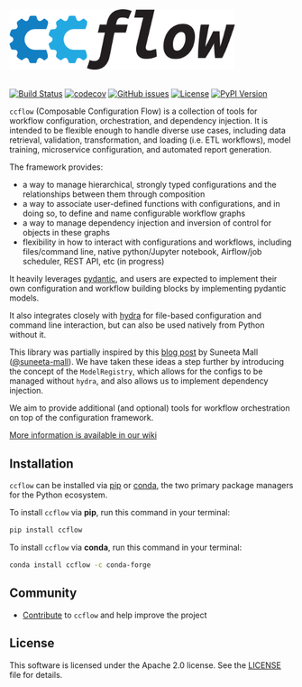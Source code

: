 <a href="https://github.com/point72/ccflow">
  <picture>
    <source media="(prefers-color-scheme: dark)" srcset="https://github.com/point72/ccflow/raw/main/docs/img/dark.png?raw=true">
    <img alt="ccflow logo, 'ccflow' with letters in color" src="https://github.com/point72/ccflow/raw/main/docs/img/light.png?raw=true" width="400">
  </picture>
</a>

<br/>
<br/>

[![Build Status](https://github.com/Point72/ccflow/actions/workflows/build.yaml/badge.svg?branch=main&event=push)](https://github.com/Point72/ccflow/actions/workflows/build.yaml)
[![codecov](https://codecov.io/gh/Point72/ccflow/branch/main/graph/badge.svg)](https://codecov.io/gh/Point72/ccflow)
[![GitHub issues](https://img.shields.io/github/issues/point72/ccflow.svg)](https://github.com/point72/ccflow/issues)
[![License](https://img.shields.io/github/license/Point72/ccflow)](https://github.com/Point72/ccflow)
[![PyPI Version](https://img.shields.io/pypi/v/ccflow.svg)](https://pypi.python.org/pypi/ccflow)

`ccflow` (Composable Configuration Flow) is a collection of tools for workflow configuration, orchestration, and dependency injection.
It is intended to be flexible enough to handle diverse use cases, including data retrieval, validation, transformation, and loading (i.e. ETL workflows), model training, microservice configuration, and automated report generation.

The framework provides:

- a way to manage hierarchical, strongly typed configurations and the relationships between them through composition
- a way to associate user-defined functions with configurations, and in doing so, to define and name configurable workflow graphs
- a way to manage dependency injection and inversion of control for objects in these graphs
- flexibility in how to interact with configurations and workflows, including files/command line, native python/Jupyter notebook, Airflow/job scheduler, REST API, etc (in progress)

It heavily leverages [pydantic](https://docs.pydantic.dev/latest/), and users are expected to implement their own configuration and workflow building blocks by implementing pydantic models.

It also integrates closely with [hydra](https://hydra.cc/) for file-based configuration and command line interaction, but can also be used natively from Python without it.

This library was partially inspired by this [blog post](https://towardsdatascience.com/configuration-management-for-model-training-experiments-using-pydantic-and-hydra-d14a6ae84c13) by Suneeta Mall ([@suneeta-mall](https://github.com/suneeta-mall)).
We have taken these ideas a step further by introducing the concept of the `ModelRegistry`, which allows for the configs to be managed without `hydra`, and also allows us to implement dependency injection.

We aim to provide additional (and optional) tools for workflow orchestration on top of the configuration framework.

[More information is available in our wiki](https://github.com/Point72/ccflow/wiki)

## Installation

`ccflow` can be installed via [pip](https://pip.pypa.io) or [conda](https://docs.conda.io/en/latest/), the two primary package managers for the Python ecosystem.

To install `ccflow` via **pip**, run this command in your terminal:

```bash
pip install ccflow
```

To install `ccflow` via **conda**, run this command in your terminal:

```bash
conda install ccflow -c conda-forge
```

## Community

- [Contribute](https://github.com/Point72/ccflow/wiki/Contribute) to `ccflow` and help improve the project

## License

This software is licensed under the Apache 2.0 license. See the [LICENSE](https://github.com/Point72/ccflow/blob/main/LICENSE) file for details.
